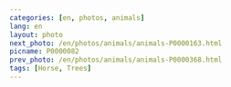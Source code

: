 ```yaml
---
categories: [en, photos, animals]
lang: en
layout: photo
next_photo: /en/photos/animals/animals-P0000163.html
picname: P0000082
prev_photo: /en/photos/animals/animals-P0000368.html
tags: [Horse, Trees]
---
```

